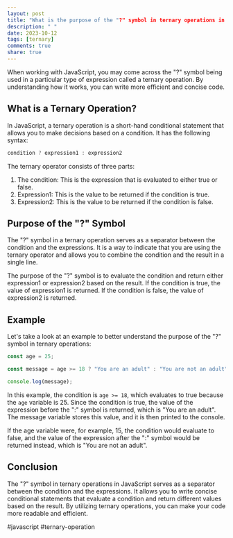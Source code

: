 ```yaml
---
layout: post
title: "What is the purpose of the "?" symbol in ternary operations in JavaScript?"
description: " "
date: 2023-10-12
tags: [ternary]
comments: true
share: true
---
```


When working with JavaScript, you may come across the "?" symbol being used in a particular type of expression called a ternary operation. By understanding how it works, you can write more efficient and concise code.

## What is a Ternary Operation?

In JavaScript, a ternary operation is a short-hand conditional statement that allows you to make decisions based on a condition. It has the following syntax:

```javascript
condition ? expression1 : expression2
```

The ternary operator consists of three parts:

1. The condition: This is the expression that is evaluated to either true or false.
2. Expression1: This is the value to be returned if the condition is true.
3. Expression2: This is the value to be returned if the condition is false.

## Purpose of the "?" Symbol

The "?" symbol in a ternary operation serves as a separator between the condition and the expressions. It is a way to indicate that you are using the ternary operator and allows you to combine the condition and the result in a single line.

The purpose of the "?" symbol is to evaluate the condition and return either expression1 or expression2 based on the result. If the condition is true, the value of expression1 is returned. If the condition is false, the value of expression2 is returned.

## Example

Let's take a look at an example to better understand the purpose of the "?" symbol in ternary operations:

```javascript
const age = 25;

const message = age >= 18 ? "You are an adult" : "You are not an adult";

console.log(message);
```

In this example, the condition is `age >= 18`, which evaluates to true because the `age` variable is 25. Since the condition is true, the value of the expression before the ":" symbol is returned, which is "You are an adult". The message variable stores this value, and it is then printed to the console.

If the age variable were, for example, 15, the condition would evaluate to false, and the value of the expression after the ":" symbol would be returned instead, which is "You are not an adult".

## Conclusion

The "?" symbol in ternary operations in JavaScript serves as a separator between the condition and the expressions. It allows you to write concise conditional statements that evaluate a condition and return different values based on the result. By utilizing ternary operations, you can make your code more readable and efficient.

#javascript #ternary-operation
